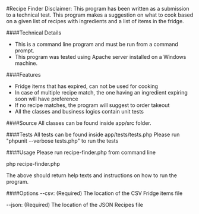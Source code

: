 #Recipe Finder
Disclaimer: This program has been written as a submission to a technical test.
This program makes a suggestion on what to cook based on a given list of recipes with ingredients and a list of items in the fridge.

####Technical Details
- This is a command line program and must be run from a command prompt.
- This program was tested using Apache server installed on a Windows machine.

####Features
- Fridge items that has expired, can not be used for cooking
- In case of multiple recipe match, the one having an ingredient expiring soon will have preference
- If no recipe matches, the program will suggest to order takeout
- All the classes and business logics contain unit tests

####Source
All classes can be found inside app/src folder.

####Tests
All tests can be found inside app/tests/tests.php
Please run "phpunit --verbose tests.php" to run the tests

####Usage
Please run recipe-finder.php from command line

php recipe-finder.php

The above should return help texts and instructions on how to run the program.

####Options
--csv: (Required)
The location of the CSV Fridge items file

--json: (Required)
The location of the JSON Recipes file